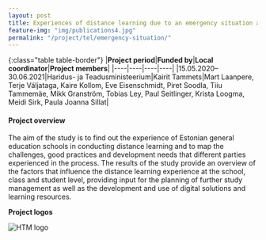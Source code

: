 ```yaml
---
layout: post
title: Experiences of distance learning due to an emergency situation and its impact on the Estonian education system  
feature-img: "img/publications4.jpg"
permalink: "/project/tel/emergency-situation/"
---
```


{:class="table table-border"}
|**Project period**|**Funded by**|**Local coordinator**|**Project members**|
|----|----|----|----|
|15.05.2020–30.06.2021|Haridus- ja Teadusministeerium|Kairit Tammets|Mart Laanpere, Terje Väljataga, Kaire Kollom, Eve Eisenschmidt, Piret Soodla, Tiiu Tammemäe, Mikk Granström, Tobias Ley, Paul Seitlinger, Krista Loogma, Meidi Sirk, Paula Joanna Sillat|

#### Project overview
The aim of the study is to find out the experience of Estonian general education schools in conducting distance learning and to map the challenges, good practices and development needs that different parties experienced in the process. The results of the study provide an overview of the factors that influence the distance learning experience at the school, class and student level, providing input for the planning of further study management as well as the development and use of digital solutions and learning resources. 

**Project logos**
<div> 
    <img class="img-fluid-innews" src="{{ '/img/financier_logos/HTM.jpg' | prepend: site.baseurl }}" alt="HTM logo">
</div>